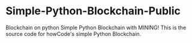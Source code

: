 # Simple-Python-Blockchain-Public
Blockchain on python
Simple Python Blockchain with MINING!
This is the source code for howCode's simple Python Blockchain.
